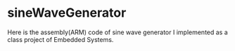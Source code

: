 sineWaveGenerator
=================

Here is the assembly(ARM) code of sine wave generator I implemented as a class project of Embedded Systems.
